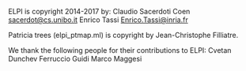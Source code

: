ELPI is copyright 2014-2017 by:
  Claudio Sacerdoti Coen <sacerdot@cs.unibo.it>
  Enrico Tassi <Enrico.Tassi@inria.fr>

Patricia trees (elpi_ptmap.ml) is copyright by Jean-Christophe Filliatre.

We thank the following people for their contributions to ELPI:
  Cvetan Dunchev
  Ferruccio Guidi
  Marco Maggesi
